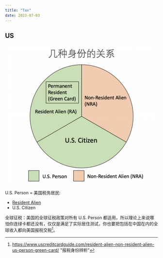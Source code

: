 ```yaml
---
title: "Tax"
date: 2023-07-03
---
```


## US

![](assets/us-identity.png)

U.S. Person = 美国税务居民:
- [Resident Alien](notes/Resident%20Alien.md)
- U.S. Citizen

全球征税：美国的全球征税政策对所有 U.S. Person 都适用，所以理论上来说哪怕你连绿卡都还没有，仅仅是满足了实际居住测试，你也要把包括在中国在内的全球收入都向美国报税交税[^1]。

[^1]: https://www.uscreditcardguide.com/resident-alien-non-resident-alien-us-person-green-card/ "报税身份辨析"